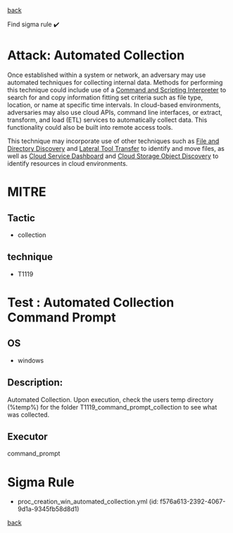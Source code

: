 
[back](../index.md)

Find sigma rule :heavy_check_mark: 

# Attack: Automated Collection 

Once established within a system or network, an adversary may use automated techniques for collecting internal data. Methods for performing this technique could include use of a [Command and Scripting Interpreter](https://attack.mitre.org/techniques/T1059) to search for and copy information fitting set criteria such as file type, location, or name at specific time intervals. In cloud-based environments, adversaries may also use cloud APIs, command line interfaces, or extract, transform, and load (ETL) services to automatically collect data. This functionality could also be built into remote access tools. 

This technique may incorporate use of other techniques such as [File and Directory Discovery](https://attack.mitre.org/techniques/T1083) and [Lateral Tool Transfer](https://attack.mitre.org/techniques/T1570) to identify and move files, as well as [Cloud Service Dashboard](https://attack.mitre.org/techniques/T1538) and [Cloud Storage Object Discovery](https://attack.mitre.org/techniques/T1619) to identify resources in cloud environments.

# MITRE
## Tactic
  - collection


## technique
  - T1119


# Test : Automated Collection Command Prompt
## OS
  - windows


## Description:
Automated Collection. Upon execution, check the users temp directory (%temp%) for the folder T1119_command_prompt_collection
to see what was collected.


## Executor
command_prompt

# Sigma Rule
 - proc_creation_win_automated_collection.yml (id: f576a613-2392-4067-9d1a-9345fb58d8d1)



[back](../index.md)
